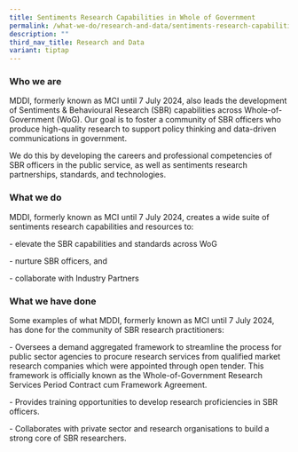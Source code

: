 ```yaml
---
title: Sentiments Research Capabilities in Whole of Government
permalink: /what-we-do/research-and-data/sentiments-research-capabilities-in-whole-of-government/
description: ""
third_nav_title: Research and Data
variant: tiptap
---
```

<h3>Who we are</h3>
<p>MDDI, formerly known as MCI until 7 July 2024, also leads the development
of Sentiments &amp; Behavioural Research (SBR) capabilities across Whole-of-Government
(WoG). Our goal is to foster a community of SBR officers who produce high-quality
research to support policy thinking and data-driven communications in government.</p>
<p>We do this by developing the careers and professional competencies of
SBR officers in the public service, as well as sentiments research partnerships,
standards, and technologies.</p>
<h3>What we do</h3>
<p>MDDI, formerly known as MCI until 7 July 2024, creates a wide suite of
sentiments research capabilities and resources to:</p>
<p>- elevate the SBR capabilities and standards across WoG</p>
<p>- nurture SBR officers, and</p>
<p>- collaborate with Industry Partners</p>
<h3>What we have done</h3>
<p>Some examples of what MDDI, formerly known as MCI until 7 July 2024, has
done for the community of SBR research practitioners:</p>
<p>- Oversees a demand aggregated framework to streamline the process for
public sector agencies to procure research services from qualified market
research companies which were appointed through open tender. This framework
is officially known as the Whole-of-Government Research Services Period
Contract cum Framework Agreement.</p>
<p>- Provides training opportunities to develop research proficiencies in
SBR officers.</p>
<p>- Collaborates with private sector and research organisations to build
a strong core of SBR researchers.</p>
<p></p>